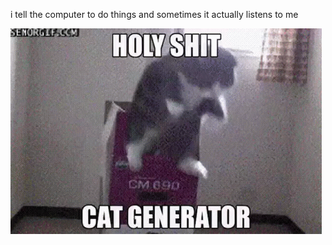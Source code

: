 i tell the computer to do things and sometimes it actually listens to me
<!--START_SECTION:update_image-->
<img src=https://raw.githubusercontent.com/sneakykestrel/sneakykestrel/main/.github/images/cat-generator.gif height="" width="" align=left alt=kitty />
<!--END_SECTION:update_image-->

